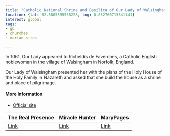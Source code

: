 ```yaml
---
title: "Catholic National Shrine and Basilica of Our Lady of Walsingham"
location: {lat: 52.8805595538228, lng: 0.852760715341141}
interest: global
tags:
- gb
- churches
- marian-sites

---
```



In 1061, Our Lady appeared to Richeldis de Faverches, a Catholic English noblewoman in the village of Walsingham in Norfolk, England.

Our Lady of Walsingham presented her with the plans of the Holy House of the Holy Family in Nazareth and asked that she build the house as a shrine and place of pilgrimage.

#### More Information

* [Official site](https://www.walsingham.org.uk/)


| The Real Presence | Miracle Hunter | MaryPages |
| --- | --- | --- |
| [Link](http://www.therealpresence.org/eucharst/misc/BVM/153_WALSINGHAM_60x96.pdf) | [Link](https://www.miraclehunter.com/marian_apparitions/approved_apparitions/walsingham/index.html) | [Link](https://www.marypages.com/our-lady-of-walsingham-en.html) |





